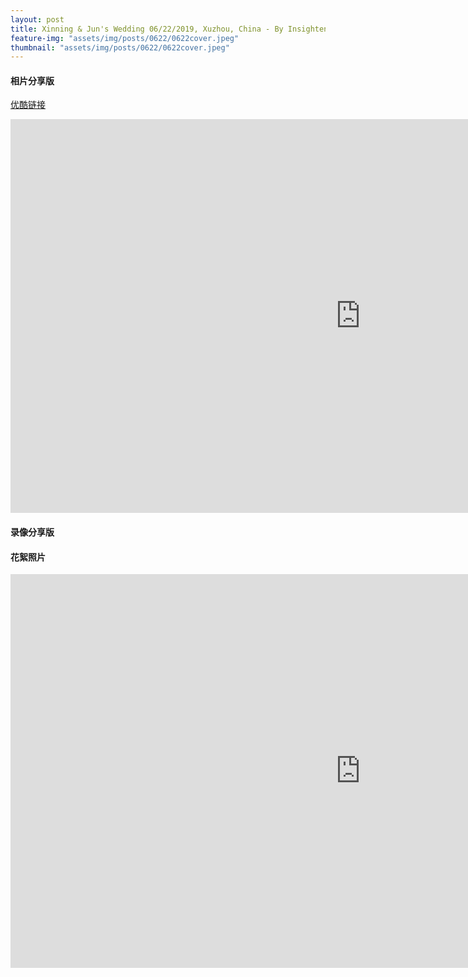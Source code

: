 ```yaml
---
layout: post
title: Xinning & Jun's Wedding 06/22/2019, Xuzhou, China - By Insighten Pictures 四目影像
feature-img: "assets/img/posts/0622/0622cover.jpeg"
thumbnail: "assets/img/posts/0622/0622cover.jpeg"
---
```


#### 相片分享版

[优酷链接](http://player.youku.com/embed/XNDI1Mjk0OTg0MA==)
<iframe width="1120" height="630" src="https://www.youtube.com/embed/LKPVcTRz-OA" frameborder="0" allow="autoplay; encrypted-media" allowfullscreen></iframe>


#### 录像分享版

#### 花絮照片

<iframe width="1120" height="630" src="https://www.youtube.com/embed/ybAnT6ppv5w" frameborder="0" allow="autoplay; encrypted-media" allowfullscreen></iframe>